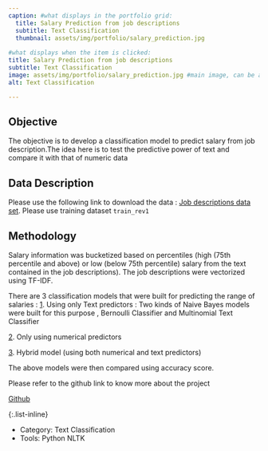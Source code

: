 ```yaml
---
caption: #what displays in the portfolio grid:
  title: Salary Prediction from job descriptions
  subtitle: Text Classification
  thumbnail: assets/img/portfolio/salary_prediction.jpg
  
#what displays when the item is clicked:
title: Salary Prediction from job descriptions
subtitle: Text Classification
image: assets/img/portfolio/salary_prediction.jpg #main image, can be a link or a file in assets/img/portfolio
alt: Text Classification

---
```


## Objective 

The objective is to develop a classification model to predict salary from job description.The idea here is to test the predictive power of text and compare it with that of numeric data

## Data Description

Please use the following link to download the data : [Job descriptions data set](http://www.kaggle.com/c/job-salary-prediction). Please use training dataset `train_rev1`


## Methodology

Salary information was bucketized based on percentiles (high (75th percentile and above) or low (below 75th percentile) salary from the text contained in the job descriptions). The job descriptions were vectorized using TF-IDF.

There are 3 classification models that were built for predicting the range of salaries : 
<u>1</u>. Using only Text predictors : Two kinds of Naive Bayes models were built for this purpose , Bernoulli Classifier and Multinomial Text Classifier

<u>2</u>. Only using numerical predictors

<u>3</u>. Hybrid model (using both numerical and text predictors)

The above models were then compared using accuracy score.

Please refer to the github link to know more about the project

[Github](https://github.com/abinavrameshs/NLP-Salary-Prediction)


{:.list-inline} 
- Category: Text Classification
- Tools: Python NLTK

